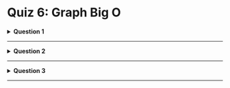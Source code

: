 # Quiz 6: Graph Big O

<details>
<summary><strong>Question 1</strong></summary>

**Adding a Vertex in a Graph with an Adjacency List is O(1):**  
✅ **True**

</details>

---

<details>
<summary><strong>Question 2</strong></summary>

**Graphs are the go-to data structure when you need to represent entities and the relationships between them:**  
✅ **True**

</details>

---

<details>
<summary><strong>Question 3</strong></summary>

**Removing a vertex is O(1):**  
❌ **False**  
- Removing a vertex requires not only deleting the vertex itself, but also removing all edges pointing to it.
- This operation is typically **O(V + E)**, where **V** is vertices and **E** is edges.

</details>

---
